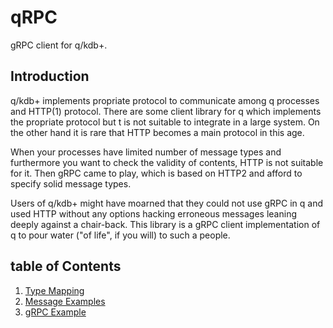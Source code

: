 # qRPC

gRPC client for q/kdb+.

## Introduction

q/kdb+ implements propriate protocol to communicate among q processes and HTTP(1) protocol. There are some client library for q which implements the propriate protocol but t is not suitable to integrate in a large system. On the other hand it is rare that HTTP becomes a main protocol in this age.

When your processes have limited number of message types and furthermore you want to check the validity of contents, HTTP is not suitable for it. Then gRPC came to play, which is based on HTTP2 and afford to specify solid message types.

Users of q/kdb+ might have moarned that they could not use gRPC in q and used HTTP without any options hacking erroneous messages leaning deeply against a chair-back. This library is a gRPC client implementation of q to pour water ("of life", if you will) to such a people.

## table of Contents

1. [Type Mapping](docs/type_mapping.md)
2. [Message Examples](docs/message_examples.md)
3. [gRPC Example](docs/grpc_example.md)
